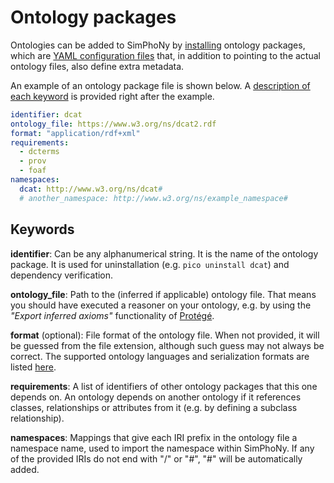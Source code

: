 # Ontology packages

Ontologies can be added to SimPhoNy by [installing](pico.md#pico-install)
ontology packages, which are
[YAML configuration files](https://en.wikipedia.org/wiki/YAML) that, in
addition to pointing to the actual ontology files, also define extra metadata.

An example of an ontology package file is shown below. A
[description of each keyword](#keywords) is provided right after the example.

```yaml
identifier: dcat
ontology_file: https://www.w3.org/ns/dcat2.rdf
format: "application/rdf+xml"
requirements:
  - dcterms
  - prov
  - foaf
namespaces:
  dcat: http://www.w3.org/ns/dcat#
  # another_namespace: http://www.w3.org/ns/example_namespace#
```

## Keywords

**identifier**: Can be any alphanumerical string. It is the name of the
ontology package. It is used for uninstallation (e.g. `pico uninstall dcat`)
and dependency verification.

**ontology_file**: Path to the (inferred if applicable) ontology file. That means you should
have executed a reasoner on your ontology, e.g. by using the
_"Export inferred axioms"_ functionality of
[Protégé](https://protege.stanford.edu/).

**format** (optional): File format of the ontology file. When not
provided, it will be guessed from the file extension, although such guess may
not always be correct. The supported ontology languages and serialization
formats are listed [here](supported_formats.md).

**requirements**: A list of identifiers of other ontology packages that this
one depends on. An ontology depends on another ontology if it references
classes, relationships or attributes from it (e.g. by defining a subclass
relationship).

**namespaces**: Mappings that give each IRI prefix in the ontology file a
namespace name, used to import the namespace within SimPhoNy.
If any of the provided IRIs do not end with "/" or "#", "#" will be
automatically added.
